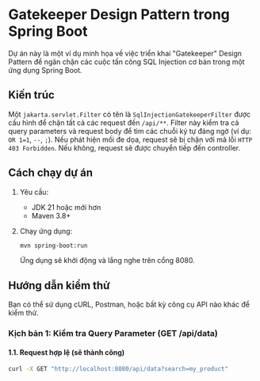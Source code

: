 # Gatekeeper Design Pattern trong Spring Boot

Dự án này là một ví dụ minh họa về việc triển khai "Gatekeeper" Design Pattern để ngăn chặn các cuộc tấn công SQL Injection cơ bản trong một ứng dụng Spring Boot.

## Kiến trúc

Một `jakarta.servlet.Filter` có tên là `SqlInjectionGatekeeperFilter` được cấu hình để chặn tất cả các request đến `/api/**`. Filter này kiểm tra cả query parameters và request body để tìm các chuỗi ký tự đáng ngờ (ví dụ: `OR 1=1`, `--`, `;`). Nếu phát hiện mối đe dọa, request sẽ bị chặn với mã lỗi `HTTP 403 Forbidden`. Nếu không, request sẽ được chuyển tiếp đến controller.

## Cách chạy dự án

1.  Yêu cầu:
    *   JDK 21 hoặc mới hơn
    *   Maven 3.8+

2.  Chạy ứng dụng:
    ```bash
    mvn spring-boot:run
    ```
    Ứng dụng sẽ khởi động và lắng nghe trên cổng 8080.

## Hướng dẫn kiểm thử

Bạn có thể sử dụng cURL, Postman, hoặc bất kỳ công cụ API nào khác để kiểm thử.

### Kịch bản 1: Kiểm tra Query Parameter (GET /api/data)

#### 1.1. Request hợp lệ (sẽ thành công)

```bash
curl -X GET "http://localhost:8080/api/data?search=my_product"